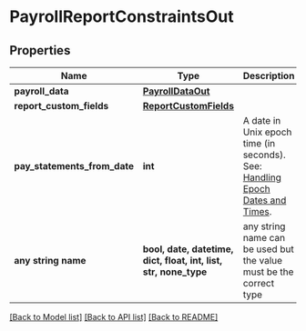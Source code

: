 # PayrollReportConstraintsOut


## Properties
Name | Type | Description | Notes
------------ | ------------- | ------------- | -------------
**payroll_data** | [**PayrollDataOut**](PayrollDataOut.md) |  | 
**report_custom_fields** | [**ReportCustomFields**](ReportCustomFields.md) |  | [optional] 
**pay_statements_from_date** | **int** | A date in Unix epoch time (in seconds). See: [Handling Epoch Dates and Times](https://developer.mastercard.com/open-banking-us/documentation/codes-and-formats/). | [optional] 
**any string name** | **bool, date, datetime, dict, float, int, list, str, none_type** | any string name can be used but the value must be the correct type | [optional]

[[Back to Model list]](../README.md#documentation-for-models) [[Back to API list]](../README.md#documentation-for-api-endpoints) [[Back to README]](../README.md)


